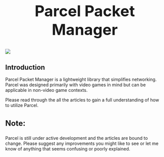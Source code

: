 <style>
    h1.title {
        text-align: center;
        font-size: 3rem;
    }
    img.icon {
        display:block;
        margin: auto;
    }
    h3 {
        font-size: 1.5rem;
    }
</style>

<h1 class="title">Parcel Packet Manager</h1>
<img class="icon" src="/images/icon256.png"/>

<h2>Introduction</h2>

Parcel Packet Manager is a lightweight library that simplifies networking. Parcel was designed primarily with video games in mind but can be applicable in non-video game contexts.

Please read through the all the articles to gain a full understanding of how to utilize Parcel.

<h3>Note:</h3>
 Parcel is still under active development and the articles are bound to change. Please suggest any improvements you might like to see or let me know of anything that seems confusing or poorly explained.
